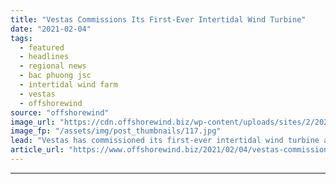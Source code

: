 ```yaml
---
title: "Vestas Commissions Its First-Ever Intertidal Wind Turbine"
date: "2021-02-04"
tags: 
  - featured
  - headlines
  - regional news
  - bac phuong jsc
  - intertidal wind farm
  - vestas
  - offshorewind
source: "offshorewind"
image_url: "https://cdn.offshorewind.biz/wp-content/uploads/sites/2/2021/02/04151009/Vestas-Commissions-Its-First-Ever-Intertidal-Wind-Turbine.jpg"
image_fp: "/assets/img/post_thumbnails/117.jpg"
lead: "Vestas has commissioned its first-ever intertidal wind turbine at Bac Phuong JSC’s wind farm"
article_url: "https://www.offshorewind.biz/2021/02/04/vestas-commissions-its-first-ever-intertidal-wind-turbine/"
---
```


---
